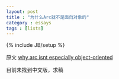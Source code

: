 ```yaml
---
layout: post
title : "为什么Arc就不是面向对象的"
category : essays
tags : [lists]
---
```

{% include JB/setup %}

原文 [why arc isnt especially object-oriented](http://www.paulgraham.com/noop.html)  

目前未找到中文版，求稿  
